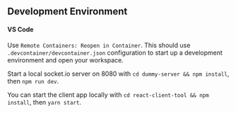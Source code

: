 ## Development Environment

#### VS Code

Use `Remote Containers: Reopen in Container`. This should use `.devcontainer/devcontainer.json` configuration to start up a development environment and open your workspace.

Start a local socket.io server on 8080 with `cd dummy-server && npm install`, then `npm run dev`.

You can start the client app locally with `cd react-client-tool && npm install`, then `yarn start`.
